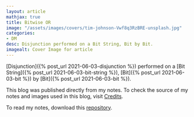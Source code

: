 ```yaml
---
layout: article
mathjax: true
title: Bitwise OR
image: "/assets/images/covers/tim-johnson-Vwf8q3RzBRE-unsplash.jpg"
categories:
- DM
desc: Disjunction performed on a Bit String, Bit by Bit. 
imagealt: Cover Image for article
---
```


[Disjunction]({% post_url 2021-06-03-disjunction %}) performed on a [Bit String]({% post_url 2021-06-03-bit-string %}), [Bit]({% post_url 2021-06-03-bit %}) by [Bit]({% post_url 2021-06-03-bit %}).

This blog was published directly from my notes.
To check the source of my notes and images used in this blog, visit <a href="/credits.html" target="_blank">Credits</a>.

To read my notes, download this <a href="https://github.com/bovem/CS" target="blank">repository</a>.